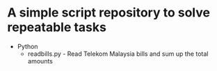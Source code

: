 # A simple script repository to solve repeatable tasks

- Python
  - readbills.py - Read Telekom Malaysia bills and sum up the total amounts

